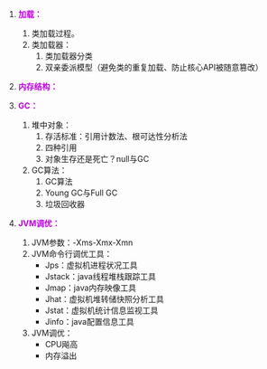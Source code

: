 <!-- 
Java类的生命周期
https://mp.weixin.qq.com/s/t2XP9s4HOu3LrE_g7G1VWA

-->
<!-- 
https://mp.weixin.qq.com/s/PFlZXXZU-zu_prCg5g4V0Q
jvm全套 链接: https://pan.baidu.com/s/1PcaER6cNiDt6teawLOwpgQ 提取码: c5fh

-->


1. **<font color = "clime">加载：</font>**    
    1. 类加载过程。  
    2. 类加载器：  
        1. 类加载器分类  
        2. 双亲委派模型（避免类的重复加载、防止核心API被随意篡改）  
2. **<font color = "clime">内存结构：</font>**   

3. **<font color = "clime">GC：</font>**    
    1. 堆中对象：  
        1. 存活标准：引用计数法、根可达性分析法  
        2. 四种引用
        3. 对象生存还是死亡？null与GC
    2. GC算法：  
        1. GC算法
        2. Young GC与Full GC
        3. 垃圾回收器  
4. **<font color = "clime">JVM调优：</font>**   
    1. JVM参数：-Xms-Xmx-Xmn  
    2. JVM命令行调优工具：  
        * Jps：虚拟机进程状况工具  
        * Jstack：java线程堆栈跟踪工具  
        * Jmap：java内存映像工具  
        * Jhat：虚拟机堆转储快照分析工具  
        * Jstat：虚拟机统计信息监视工具  
        * Jinfo：java配置信息工具  
    2. JVM调优：  
        * CPU飚高  
        * 内存溢出

